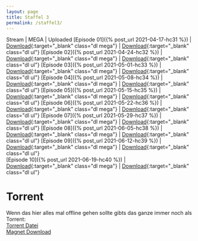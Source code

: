 ```yaml
---
layout: page
title: Staffel 3
permalink: /staffel3/
---
```


Stream | MEGA | Uploaded
[Episode 01]({% post_url 2021-04-17-hc31 %}) | [Download](https://bit.ly/36rHN7b){:target="_blank" class="dl mega"} | [Download](http://ul.to/5lhwnsoq){:target="_blank" class="dl ul"} 
[Episode 02]({% post_url 2021-04-24-hc32 %}) | [Download](https://bit.ly/3yHAsMT){:target="_blank" class="dl mega"} | [Download](http://ul.to/0lr6pfnq){:target="_blank" class="dl ul"} 
[Episode 03]({% post_url 2021-05-01-hc33 %}) | [Download](https://bit.ly/3wuI9o7){:target="_blank" class="dl mega"} | [Download](http://ul.to/000fx5wm){:target="_blank" class="dl ul"} 
[Episode 04]({% post_url 2021-05-08-hc34 %}) | [Download](https://bit.ly/3k7DyWm){:target="_blank" class="dl mega"} | [Download](http://ul.to/vjhmeh5i){:target="_blank" class="dl ul"} 
[Episode 05]({% post_url 2021-05-15-hc35 %}) | [Download](https://bit.ly/3wwWNuY){:target="_blank" class="dl mega"} | [Download](http://ul.to/dmnmcqc2){:target="_blank" class="dl ul"} 
[Episode 06]({% post_url 2021-05-22-hc36 %}) | [Download](https://bit.ly/3yM47V0){:target="_blank" class="dl mega"} | [Download](http://ul.to/by0vz7m1){:target="_blank" class="dl ul"} 
[Episode 07]({% post_url 2021-05-29-hc37 %}) | [Download](https://bit.ly/3r23N27){:target="_blank" class="dl mega"} | [Download](http://ul.to/ybkjxd3n){:target="_blank" class="dl ul"} 
[Episode 08]({% post_url 2021-06-05-hc38 %}) | [Download](https://bit.ly/3wxjz5S){:target="_blank" class="dl mega"} | [Download](http://ul.to/osnstrv5){:target="_blank" class="dl ul"} 
[Episode 09]({% post_url 2021-06-12-hc39 %}) | [Download](https://bit.ly/3hBoe2R){:target="_blank" class="dl mega"} | [Download](http://ul.to/i95actsx){:target="_blank" class="dl ul"}   
[Episode 10]({% post_url 2021-06-19-hc40 %}) | [Download](https://bit.ly/3xwtgTL){:target="_blank" class="dl mega"} | [Download](http://ul.to/zon9aspz){:target="_blank" class="dl ul"}  

<h1>Torrent</h1>
<p>
Wenn das hier alles mal offline gehen sollte gibts das ganze immer noch als Torrent: <br>
<a href="/files/HBz.Home.Clubbing.Season.3.S03.1080p.x264-USN123.torrent">Torrent Datei</a><br>
<a href="magnet:?xt=urn:btih:ba94034f0b43d5d5bdbaedd7b882524105bfe759&dn=HBz.Home.Clubbing.Season.3.S03.1080p.x264-USN123&tr=http%3a%2f%2ftracker.opentrackr.org%3a1337%2fannounce&tr=http%3a%2f%2fp4p.arenabg.com%3a1337%2fannounce&tr=udp%3a%2f%2ftracker.internetwarriors.net%3a1337%2fannounce&tr=udp%3a%2f%2fwww.torrent.eu.org%3a451%2fannounce&tr=udp%3a%2f%2fopentor.org%3a2710%2fannounce&tr=udp%3a%2f%2ftracker4.itzmx.com%3a2710%2fannounce&tr=udp%3a%2f%2ftracker2.dler.org%3a80%2fannounce">Magnet Download</a>
</p>